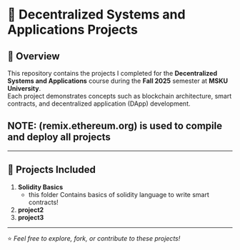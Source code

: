 # 🧩 Decentralized Systems and Applications Projects

## 📘 Overview  
This repository contains the projects I completed for the **Decentralized Systems and Applications** course during the **Fall 2025** semester at **MSKU University**.  
Each project demonstrates concepts such as blockchain architecture, smart contracts, and decentralized application (DApp) development.

## **NOTE: (remix.ethereum.org) is used to compile and deploy all projects**

---

## 💼 Projects Included  
1. **Solidity Basics**
   - this folder Contains basics of solidity language to write smart contracts!
3. **project2**
4. **project3**
---

⭐ *Feel free to explore, fork, or contribute to these projects!*

